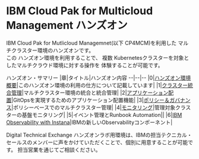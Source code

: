 # IBM Cloud Pak for Multicloud Management ハンズオン

IBM Cloud Pak for Mutlicloud Managemnet(以下 CP4MCM)を利用した マルチクラスター環境のハンズオンです。  
この ハンズオン環境を利用することで、 複数 Kubernetesクラスターを対象としたマルチクラウド環境に対する操作を 体験することが可能です。  

ハンズオン・サマリー
|章|タイトル|ハンズオン内容
--|--|--
|0|[ハンズオン環境概要](https://github.com/ICpTrial/cp4mcm-demohub/blob/master/src/pages/gettingstarted/index.mdx)|このハンズオン環境の利用の仕方について記載しています|
|1|[クラスター統合管理](https://github.com/ICpTrial/cp4mcm-demohub/blob/master/src/pages/skytap/clustermgmt/index.mdx)|マルチクラスター環境の統合と統合管理|
|2|[アプリケーション配置](https://github.com/ICpTrial/cp4mcm-demohub/blob/master/src/pages/skytap/appmgmt/index.mdx)|GitOpsを実現するためのアプリケーション配置機能|
|3|[ポリシー＆ガバナンス](https://github.com/ICpTrial/cp4mcm-demohub/blob/master/src/pages/skytap/securitymgmt/index.mdx)|ポリシーベースでのマルチクラスター管理|
|4|[モニタリング](https://github.com/ICpTrial/cp4mcm-demohub/blob/master/src/pages/skytap/monitoring/index.mdx)|管理対象クラスターの基盤モニタリング|
|5|イベント管理とRunbook Automation||
|6|[IBM Observability with Instana](https://github.com/ICpTrial/InstanaSandbox/blob/main/README.md)|IBMの新しいObservabilityコンポーネント|

Digital Technical Exchange ハンズオンラボ用環境は、IBMの担当テクニカル・セールスのメンバーに声をかけていただくことで、個別に用意することが可能です。 担当営業を通じてご相談ください。
